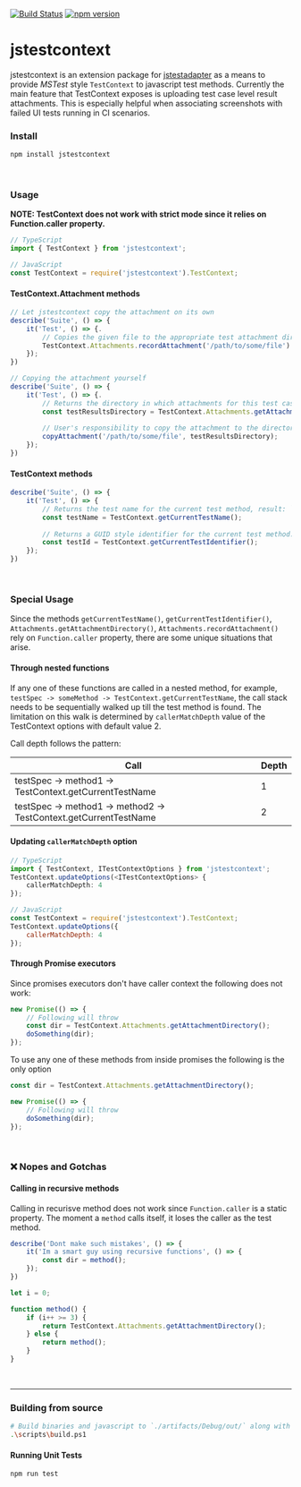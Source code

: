 [![Build Status](https://dev.azure.com/karanjitsingh/jstestcontext/_apis/build/status/CI?branchName=master)](https://dev.azure.com/karanjitsingh/jstestcontext/_build/latest?definitionId=14&branchName=master)
[![npm version](https://img.shields.io/npm/v/jstestcontext/latest.svg?label=npm&style=flat)](https://www.npmjs.com/package/jstestcontext)

# jstestcontext

jstestcontext is an extension package for [jstestadapter](https://github.com/karanjitsingh/jstestadapter) as a means to provide _MSTest_ style `TestContext` to javascript test methods. Currently the main feature that TestContext exposes is uploading test case level result attachments. This is especially helpful when associating screenshots with failed UI tests running in CI scenarios.

### Install
```bash
npm install jstestcontext
```

<br>

### Usage

**NOTE: TestContext does not work with strict mode since it relies on Function.caller property.**

```typescript
// TypeScript
import { TestContext } from 'jstestcontext';
```

```javascript
// JavaScript
const TestContext = require('jstestcontext').TestContext;
```

#### TestContext.Attachment methods

```Typescript
// Let jstestcontext copy the attachment on its own
describe('Suite', () => {
    it('Test', () => {.
        // Copies the given file to the appropriate test attachment directory.
        TestContext.Attachments.recordAttachment('/path/to/some/file').
    });
})

// Copying the attachment yourself
describe('Suite', () => {
    it('Test', () => {.
        // Returns the directory in which attachments for this test case should be placed.
        const testResultsDirectory = TestContext.Attachments.getAttachmentDirectory();
        
        // User's responsibility to copy the attachment to the directory.
        copyAttachment('/path/to/some/file', testResultsDirectory);
    });
})
```

#### TestContext methods

```Typescript
describe('Suite', () => {
    it('Test', () => {
        // Returns the test name for the current test method, result: `Test`.
        const testName = TestContext.getCurrentTestName();
        
        // Returns a GUID style identifier for the current test method.
        const testId = TestContext.getCurrentTestIdentifier();
    });
})
```

<br>

### Special Usage

Since the methods `getCurrentTestName()`, `getCurrentTestIdentifier()`, `Attachments.getAttachmentDirectory()`, `Attachments.recordAttachment()` rely on `Function.caller` property, there are some unique situations that arise.

#### Through nested functions

If any one of these functions are called in a nested method, for example, `testSpec -> someMethod -> TestContext.getCurrentTestName`, the call stack needs to be sequentially walked up till the test method is found. The limitation on this walk is determined by `callerMatchDepth` value of the TestContext options with default value 2.

Call depth follows the pattern:

| Call                                                             | Depth |
| ---------------------------------------------------------------- | ----- |
| testSpec -> method1 -> TestContext.getCurrentTestName            | 1     |
| testSpec -> method1 -> method2 -> TestContext.getCurrentTestName | 2     |


#### Updating `callerMatchDepth` option

```typescript
// TypeScript
import { TestContext, ITestContextOptions } from 'jstestcontext';
TestContext.updateOptions(<ITestContextOptions> {
    callerMatchDepth: 4
});
```

```javascript
// JavaScript
const TestContext = require('jstestcontext').TestContext;
TestContext.updateOptions({
    callerMatchDepth: 4
});
```

#### Through Promise executors

Since promises executors don't have caller context the following does not work:

```TypeScript
new Promise(() => {
    // Following will throw
    const dir = TestContext.Attachments.getAttachmentDirectory();
    doSomething(dir);
});
```

To use any one of these methods from inside promises the following is the only option

```TypeScript
const dir = TestContext.Attachments.getAttachmentDirectory();

new Promise(() => {
    // Following will throw
    doSomething(dir);
});
```

<br>

### :x: Nopes and Gotchas 

#### Calling in recursive methods

Calling in recurisve method does not work since `Function.caller` is a static property. The moment a `method` calls itself, it loses the caller as the test method.

```typescript
describe('Dont make such mistakes', () => {
    it('Im a smart guy using recursive functions', () => {
        const dir = method();
    });
})

let i = 0;

function method() {
    if (i++ >= 3) {
        return TestContext.Attachments.getAttachmentDirectory();
    } else {
        return method();
    }
}
```
<br>

----------------------------------------------------------------------------------------------------------------

### Building from source
```bash
# Build binaries and javascript to `./artifacts/Debug/out/` along with the package tarball in `./artifacts/Debug`
.\scripts\build.ps1
```

#### Running Unit Tests
```bash
npm run test
```
